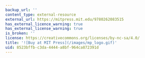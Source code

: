```yaml
---
backup_url: ''
content_type: external-resource
external_url: https://mitpress.mit.edu/9780262083515
has_external_licence_warning: true
has_external_license_warning: true
is_broken: ''
license: https://creativecommons.org/licenses/by-nc-sa/4.0/
title: '![Buy at MIT Press](/images/mp_logo.gif)'
uid: 8523bffb-c3da-4444-a8bf-964ca872391d
---
```

